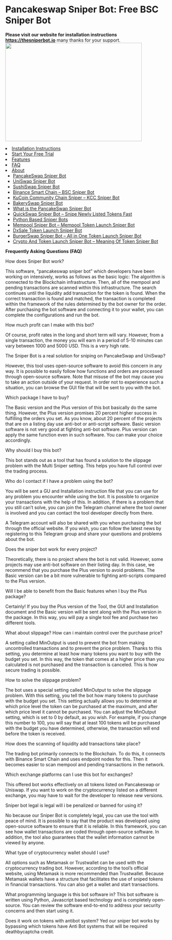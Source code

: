 # Pancakeswap Sniper Bot: Free BSC Sniper Bot
<b>Please visit our website for installation instructions https://thesniperbot.io</b> many thanks for your support.
<img width="426" height="306" src="https://thesniperbot.io/wp-content/uploads/2021/07/TheSniperBotWall.png" class="attachment-full size-full" alt="" loading="lazy" srcset="https://thesniperbot.io/wp-content/uploads/2021/07/TheSniperBotWall.png 1158w, https://thesniperbot.io/wp-content/uploads/2021/07/TheSniperBotWall-600x521.png 600w, https://thesniperbot.io/wp-content/uploads/2021/07/TheSniperBotWall-300x261.png 300w, https://thesniperbot.io/wp-content/uploads/2021/07/TheSniperBotWall-1024x890.png 1024w, https://thesniperbot.io/wp-content/uploads/2021/07/TheSniperBotWall-768x667.png 768w" sizes="(max-width: 600px) 100vw, 600px">
                                                
<li id="menu-item-948" class="menu-item menu-item-type-custom menu-item-object-custom current-menu-item current_page_item menu-item-home menu-item-948"><a href="https://thesniperbot.io/" aria-current="page" data-wpel-link="internal">Installation Instructions</a></li>                                                       
<li id="menu-item-948" class="menu-item menu-item-type-custom menu-item-object-custom current-menu-item current_page_item menu-item-home menu-item-948"><a href="https://thesniperbot.com/downloads/all-in-one-sniper-bot" aria-current="page" data-wpel-link="internal">Start Your Free Trial</a></li>
<li id="menu-item-1377" class="menu-item menu-item-type-custom menu-item-object-custom current-menu-item current_page_item menu-item-home menu-item-1377"><a href="https://thesniperbot.io/#features" aria-current="page" data-wpel-link="internal">Features</a></li>
<li id="menu-item-1005" class="menu-item menu-item-type-custom menu-item-object-custom current-menu-item current_page_item menu-item-home menu-item-1005"><a href="https://thesniperbot.io/#faq" aria-current="page" data-wpel-link="internal">FAQ</a></li>
<li id="menu-item-945" class="menu-item menu-item-type-custom menu-item-object-custom current-menu-item current_page_item menu-item-home menu-item-has-children menu-item-945"><a href="https://thesniperbot.io/#about" aria-current="page" data-wpel-link="internal">About</a>
<ul class="sub-menu">
<li id="menu-item-1332" class="menu-item menu-item-type-post_type menu-item-object-post menu-item-1332"><a href="https://thesniperbot.io/pancakeswap-sniper-bot.html" data-wpel-link="internal">PancakeSwap Sniper Bot</a></li>
<li id="menu-item-1336" class="menu-item menu-item-type-post_type menu-item-object-post menu-item-1336"><a href="https://thesniperbot.io/uniswap-sniper-bot.html" data-wpel-link="internal">UniSwap Sniper Bot</a></li>
<li id="menu-item-1335" class="menu-item menu-item-type-post_type menu-item-object-post menu-item-1335"><a href="https://thesniperbot.io/sushiswap-sniper-bot.html" data-wpel-link="internal">SushiSwap Sniper Bot</a></li>
<li id="menu-item-1328" class="menu-item menu-item-type-post_type menu-item-object-post menu-item-1328"><a href="https://thesniperbot.io/binance-smart-chain-bsc-sniper-bot.html" data-wpel-link="internal">Binance Smart Chain – BSC Sniper Bot</a></li>
<li id="menu-item-1330" class="menu-item menu-item-type-post_type menu-item-object-post menu-item-1330"><a href="https://thesniperbot.io/kucoin-community-chain-sniper-kcc-sniper-bot.html" data-wpel-link="internal">KuCoin Community Chain Sniper – KCC Sniper Bot</a></li>
<li id="menu-item-1327" class="menu-item menu-item-type-post_type menu-item-object-post menu-item-1327"><a href="https://thesniperbot.io/bakeryswap-sniper-bot.html" data-wpel-link="internal">BakerySwap Sniper Bot</a></li>
<li id="menu-item-1337" class="menu-item menu-item-type-post_type menu-item-object-post menu-item-1337"><a href="https://thesniperbot.io/what-is-the-pancakeswap-sniper-bot.html" data-wpel-link="internal">What is the PancakeSwap Sniper Bot</a></li>
<li id="menu-item-1334" class="menu-item menu-item-type-post_type menu-item-object-post menu-item-1334"><a href="https://thesniperbot.io/quickswap-sniper-bot-snipe-newly-listed-tokens-fast.html" data-wpel-link="internal">QuickSwap Sniper Bot – Snipe Newly Listed Tokens Fast</a></li>
<li id="menu-item-1333" class="menu-item menu-item-type-post_type menu-item-object-post menu-item-1333"><a href="https://thesniperbot.io/python-based-sniper-bots.html" data-wpel-link="internal">Python Based Sniper Bots</a></li>
<li id="menu-item-1331" class="menu-item menu-item-type-post_type menu-item-object-post menu-item-1331"><a href="https://thesniperbot.io/mempool-sniper-bot-mempool-token-launch-sniper-bot.html" data-wpel-link="internal">Mempool Sniper Bot – Mempool Token Launch Sniper Bot</a></li>
<li id="menu-item-1329" class="menu-item menu-item-type-post_type menu-item-object-post menu-item-1329"><a href="https://thesniperbot.io/dxsale-token-launch-sniper-bot.html" data-wpel-link="internal">DxSale Token Launch Sniper Bot</a></li>
<li id="menu-item-1394" class="menu-item menu-item-type-post_type menu-item-object-post menu-item-1394"><a href="https://thesniperbot.io/burgerswap-sniper-bot-all-in-one-token-launch-sniper-bot.html" data-wpel-link="internal">BurgerSwap Sniper Bot – All in One Token Launch Sniper Bot</a></li>
<li id="menu-item-1395" class="menu-item menu-item-type-post_type menu-item-object-post menu-item-1395"><a href="https://thesniperbot.io/crypto-and-token-launch-sniper-bot-meaning-of-token-sniper-bot.html" data-wpel-link="internal">Crypto And Token Launch Sniper Bot – Meaning Of Token Sniper Bot</a></li>
</ul>

<b>Frequently Asking Questions (FAQ)</b>

How does Sniper Bot work?
  
This software, “pancakeswap sniper bot” which developers have been working on intensively, works as follows as the basic logic: The algorithm is connected to the Blockchain infrastructure. Then, all of the mempool and pending transactions are scanned within this infrastructure. The search continues until the liquidity add transaction for the token is found. When the correct transaction is found and matched, the transaction is completed within the framework of the rules determined by the bot owner for the order. After purchasing the bot software and connecting it to your wallet, you can complete the configurations and run the bot.

How much profit can I make with this bot?
  
Of course, profit rates in the long and short term will vary. However, from a single transaction, the money you will earn in a period of 5-10 minutes can vary between 1000 and 5000 USD. This is a very high rate.

The Sniper Bot is a real solution for sniping on PancakeSwap and UniSwap?
  
However, this tool uses open-source software to avoid this concern in any way. It is possible to easily follow how functions and orders are processed through open-source software. Note that misuse of the bot may cause you to take an action outside of your request. In order not to experience such a situation, you can browse the GUI file that will be sent to you with the bot.

Which package I have to buy?
  
The Basic version and the Plus version of this bot basically do the same thing. However, the Plus version promises 20 percent higher success in fulfilling the orders you set. As you know, about 20 percent of the projects that are on a listing day use anti-bot or anti-script software. Basic version software is not very good at fighting anti-bot software. Plus version can apply the same function even in such software. You can make your choice accordingly.
  
Why should I buy this bot?
  
This bot stands out as a tool that has found a solution to the slippage problem with the Multi Sniper setting. This helps you have full control over the trading process. 

Who do I contact if I have a problem using the bot?

You will be sent a GU and Installation instruction file that you can use for any problem you encounter while using the bot. It is possible to organize your transactions with the help of this. In addition, if there is a problem that you still can’t solve, you can join the Telegram channel where the tool owner is involved and you can contact the tool developer directly from there.

A Telegram account will also be shared with you when purchasing the bot through the official website. If you wish, you can follow the latest news by registering to this Telegram group and share your questions and problems about the bot.

Does the sniper bot work for every project?

Theoretically, there is no project where the bot is not valid. However, some projects may use anti-bot software on their listing day. In this case, we recommend that you purchase the Plus version to avoid problems. The Basic version can be a bit more vulnerable to fighting anti-scripts compared to the Plus version.


Will I be able to benefit from the Basic features when I buy the Plus package?

Certainly! If you buy the Plus version of the Tool, the GUI and Installation document and the Basic version will be sent along with the Plus version in the package. In this way, you will pay a single tool fee and purchase two different tools.

What about slippage? How can i maintain control over the purchase price?

A setting called MinOutput is used to prevent the bot from making uncontrolled transactions and to prevent the price problem. Thanks to this setting, you determine at least how many tokens you want to buy with the budget you set. In this way, the token that comes at a higher price than you calculated is not purchased and the transaction is canceled. This is how secure trading is possible.

How to solve the slippage problem?

The bot uses a special setting called MinOutput to solve the slippage problem. With this setting, you tell the bot how many tokens to purchase with the budget you set. This setting actually allows you to determine at which price level the token can be purchased at the maximum, and after which price level it cannot be purchased. You can adjust the MinOutput setting, which is set to 0 by default, as you wish. For example, if you change this number to 100, you will say that at least 100 tokens will be purchased with the budget you have determined, otherwise, the transaction will end before the token is received.

How does the scanning of liquidity add transactions take place?

The trading bot primarily connects to the Blockchain. To do this, it connects with Binance Smart Chain and uses endpoint nodes for this. Then it becomes easier to scan mempool and pending transactions in the network.

Which exchange platforms can I use this bot for exchanges?

This offered bot works effectively on all tokens listed on Pancakeswap or Uniswap. If you want to work on the cryptocurrency listed on a different exchange, you may have to wait for the developer to release new versions.

Sniper bot legal is legal will i be penalized or banned for using it?

No because our Sniper Bot is completely legal, you can use the tool with peace of mind. It is possible to say that the product was developed using open-source software to ensure that it is reliable. In this framework, you can see how wallet transactions are coded through open-source software. In addition, the tool also guarantees that the wallet information cannot be viewed by anyone.

What type of cryptocurrency wallet should I use?

All options such as Metamask or Trustwallet can be used with the cryptocurrency trading bot. However, according to the tool’s official website, using Metamask is more recommended than Trustwallet. Because Metamask wallets have a structure that facilitates the use of sniped tokens in financial transactions. You can also get a wallet and start transactions.

What programming language is this bot software in?
This bot software is written using Python, Javascript based technology and is completely open-source. You can review the software end-to-end to address your security concerns and then start using it.

Does it work on tokens with antibot system?
Yed our sniper bot works by bypassing which tokens have Anti Bot systems that will be required deathbycaptcha credit.

